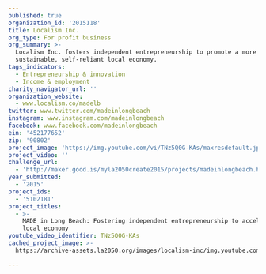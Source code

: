 ```yaml
---
published: true
organization_id: '2015118'
title: Localism Inc.
org_type: For profit business
org_summary: >-
  Localism Inc. fosters independent entrepreneurship to promote a more
  sustainable, self-reliant local economy.
tags_indicators:
  - Entrepreneurship & innovation
  - Income & employment
charity_navigator_url: ''
organization_website:
  - www.localism.co/madelb
twitter: www.twitter.com/madeinlongbeach
instagram: www.instagram.com/madeinlongbeach
facebook: www.facebook.com/madeinlongbeach
ein: '452177652'
zip: '90802'
project_image: 'https://img.youtube.com/vi/TNz5Q0G-KAs/maxresdefault.jpg'
project_video: ''
challenge_url:
  - 'http://maker.good.is/myla2050create2015/projects/madeinlongbeach.html'
year_submitted:
  - '2015'
project_ids:
  - '5102181'
project_titles:
  - >-
    MADE in Long Beach: Fostering independent entrepreneurship to accelerate the
    local economy
youtube_video_identifier: TNz5Q0G-KAs
cached_project_image: >-
  https://archive-assets.la2050.org/images/localism-inc/img.youtube.com/vi/TNz5Q0G-KAs/maxresdefault.jpg

---
```

